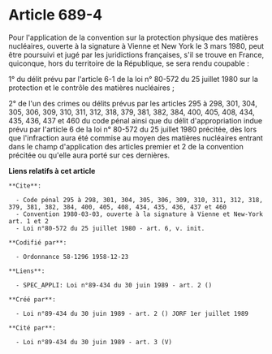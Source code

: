 # Article 689-4

Pour l'application de la convention sur la protection physique des matières nucléaires, ouverte à la signature à Vienne et
New York le 3 mars 1980, peut être poursuivi et jugé par les juridictions françaises, s'il se trouve en France, quiconque,
hors du territoire de la République, se sera rendu coupable :

1° du délit prévu par l'article 6-1 de la loi n° 80-572 du 25 juillet 1980 sur la protection et le contrôle des matières
nucléaires ;

2° de l'un des crimes ou délits prévus par les articles 295 à 298, 301, 304, 305, 306, 309, 310, 311, 312, 318, 379, 381,
382, 384, 400, 405, 408, 434, 435, 436, 437 et 460 du code pénal ainsi que du délit d'appropriation indue prévu par l'article
6 de la loi n° 80-572 du 25 juillet 1980 précitée, dès lors que l'infraction aura été commise au moyen des matières
nucléaires entrant dans le champ d'application des articles premier et 2 de la convention précitée ou qu'elle aura porté sur
ces dernières.

**Liens relatifs à cet article**

	**Cite**:

	  - Code pénal 295 à 298, 301, 304, 305, 306, 309, 310, 311, 312, 318, 379, 381, 382, 384, 400, 405, 408, 434, 435, 436, 437 et 460
	  - Convention 1980-03-03, ouverte à la signature à Vienne et New-York art. 1 et 2
	  - Loi n°80-572 du 25 juillet 1980 - art. 6, v. init.

	**Codifié par**:

	  - Ordonnance 58-1296 1958-12-23

	**Liens**:

	  - SPEC_APPLI: Loi n°89-434 du 30 juin 1989 - art. 2 ()

	**Créé par**:

	  - Loi n°89-434 du 30 juin 1989 - art. 2 () JORF 1er juillet 1989

	**Cité par**:

	  - Loi n°89-434 du 30 juin 1989 - art. 3 (V)
